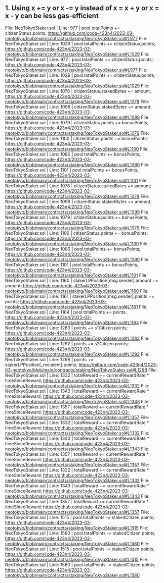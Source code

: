 ## 1. Using x += y or x -= y instead of x = x + y or x = x - y can be less gas-efficient

File: NeoTokyoStaker.sol | Line: 977 | pool.totalPoints += citizenStatus.points;
https://github.com/code-423n4/2023-03-neotokyo/blob/main/contracts/staking/NeoTokyoStaker.sol#L977
File: NeoTokyoStaker.sol | Line: 1029 | pool.totalPoints += citizenStatus.points;
https://github.com/code-423n4/2023-03-neotokyo/blob/main/contracts/staking/NeoTokyoStaker.sol#L1029
File: NeoTokyoStaker.sol | Line: 977 | pool.totalPoints += citizenStatus.points;
https://github.com/code-423n4/2023-03-neotokyo/blob/main/contracts/staking/NeoTokyoStaker.sol#L977
File: NeoTokyoStaker.sol | Line: 1029 | pool.totalPoints += citizenStatus.points;
https://github.com/code-423n4/2023-03-neotokyo/blob/main/contracts/staking/NeoTokyoStaker.sol#L1029
File: NeoTokyoStaker.sol | Line: 1078 | citizenStatus.stakedBytes += amount;
https://github.com/code-423n4/2023-03-neotokyo/blob/main/contracts/staking/NeoTokyoStaker.sol#L1078
File: NeoTokyoStaker.sol | Line: 1099 | citizenStatus.stakedBytes += amount;
https://github.com/code-423n4/2023-03-neotokyo/blob/main/contracts/staking/NeoTokyoStaker.sol#L1099
File: NeoTokyoStaker.sol | Line: 1079 | citizenStatus.points += bonusPoints;
https://github.com/code-423n4/2023-03-neotokyo/blob/main/contracts/staking/NeoTokyoStaker.sol#L1079
File: NeoTokyoStaker.sol | Line: 1100 | citizenStatus.points += bonusPoints;
https://github.com/code-423n4/2023-03-neotokyo/blob/main/contracts/staking/NeoTokyoStaker.sol#L1100
File: NeoTokyoStaker.sol | Line: 1080 | pool.totalPoints += bonusPoints;
https://github.com/code-423n4/2023-03-neotokyo/blob/main/contracts/staking/NeoTokyoStaker.sol#L1080
File: NeoTokyoStaker.sol | Line: 1101 | pool.totalPoints += bonusPoints;
https://github.com/code-423n4/2023-03-neotokyo/blob/main/contracts/staking/NeoTokyoStaker.sol#L1101
File: NeoTokyoStaker.sol | Line: 1078 | citizenStatus.stakedBytes += amount;
https://github.com/code-423n4/2023-03-neotokyo/blob/main/contracts/staking/NeoTokyoStaker.sol#L1078
File: NeoTokyoStaker.sol | Line: 1099 | citizenStatus.stakedBytes += amount;
https://github.com/code-423n4/2023-03-neotokyo/blob/main/contracts/staking/NeoTokyoStaker.sol#L1099
File: NeoTokyoStaker.sol | Line: 1079 | citizenStatus.points += bonusPoints;
https://github.com/code-423n4/2023-03-neotokyo/blob/main/contracts/staking/NeoTokyoStaker.sol#L1079
File: NeoTokyoStaker.sol | Line: 1100 | citizenStatus.points += bonusPoints;
https://github.com/code-423n4/2023-03-neotokyo/blob/main/contracts/staking/NeoTokyoStaker.sol#L1100
File: NeoTokyoStaker.sol | Line: 1080 | pool.totalPoints += bonusPoints;
https://github.com/code-423n4/2023-03-neotokyo/blob/main/contracts/staking/NeoTokyoStaker.sol#L1080
File: NeoTokyoStaker.sol | Line: 1101 | pool.totalPoints += bonusPoints;
https://github.com/code-423n4/2023-03-neotokyo/blob/main/contracts/staking/NeoTokyoStaker.sol#L1101
File: NeoTokyoStaker.sol | Line: 1160 | stakerLPPosition[msg.sender].amount += amount;
https://github.com/code-423n4/2023-03-neotokyo/blob/main/contracts/staking/NeoTokyoStaker.sol#L1160
File: NeoTokyoStaker.sol | Line: 1161 | stakerLPPosition[msg.sender].points += points;
https://github.com/code-423n4/2023-03-neotokyo/blob/main/contracts/staking/NeoTokyoStaker.sol#L1161
File: NeoTokyoStaker.sol | Line: 1164 | pool.totalPoints += points;
https://github.com/code-423n4/2023-03-neotokyo/blob/main/contracts/staking/NeoTokyoStaker.sol#L1164
File: NeoTokyoStaker.sol | Line: 1283 | points += s1Citizen.points;
https://github.com/code-423n4/2023-03-neotokyo/blob/main/contracts/staking/NeoTokyoStaker.sol#L1283
File: NeoTokyoStaker.sol | Line: 1292 | points += s2Citizen.points;
https://github.com/code-423n4/2023-03-neotokyo/blob/main/contracts/staking/NeoTokyoStaker.sol#L1292
File: NeoTokyoStaker.sol | Line: 1298 | points += stakerLPPosition[_recipient].points;
https://github.com/code-423n4/2023-03-neotokyo/blob/main/contracts/staking/NeoTokyoStaker.sol#L1298
File: NeoTokyoStaker.sol | Line: 1332 | totalReward += currentRewardRate * timeSinceReward;
https://github.com/code-423n4/2023-03-neotokyo/blob/main/contracts/staking/NeoTokyoStaker.sol#L1332
File: NeoTokyoStaker.sol | Line: 1343 | totalReward += currentRewardRate * timeSinceReward;
https://github.com/code-423n4/2023-03-neotokyo/blob/main/contracts/staking/NeoTokyoStaker.sol#L1343
File: NeoTokyoStaker.sol | Line: 1357 | totalReward += currentRewardRate * timeSinceReward;
https://github.com/code-423n4/2023-03-neotokyo/blob/main/contracts/staking/NeoTokyoStaker.sol#L1357
File: NeoTokyoStaker.sol | Line: 1332 | totalReward += currentRewardRate * timeSinceReward;
https://github.com/code-423n4/2023-03-neotokyo/blob/main/contracts/staking/NeoTokyoStaker.sol#L1332
File: NeoTokyoStaker.sol | Line: 1343 | totalReward += currentRewardRate * timeSinceReward;
https://github.com/code-423n4/2023-03-neotokyo/blob/main/contracts/staking/NeoTokyoStaker.sol#L1343
File: NeoTokyoStaker.sol | Line: 1357 | totalReward += currentRewardRate * timeSinceReward;
https://github.com/code-423n4/2023-03-neotokyo/blob/main/contracts/staking/NeoTokyoStaker.sol#L1357
File: NeoTokyoStaker.sol | Line: 1332 | totalReward += currentRewardRate * timeSinceReward;
https://github.com/code-423n4/2023-03-neotokyo/blob/main/contracts/staking/NeoTokyoStaker.sol#L1332
File: NeoTokyoStaker.sol | Line: 1343 | totalReward += currentRewardRate * timeSinceReward;
https://github.com/code-423n4/2023-03-neotokyo/blob/main/contracts/staking/NeoTokyoStaker.sol#L1343
File: NeoTokyoStaker.sol | Line: 1357 | totalReward += currentRewardRate * timeSinceReward;
https://github.com/code-423n4/2023-03-neotokyo/blob/main/contracts/staking/NeoTokyoStaker.sol#L1357
File: NeoTokyoStaker.sol | Line: 1515 | pool.totalPoints -= stakedCitizen.points;
https://github.com/code-423n4/2023-03-neotokyo/blob/main/contracts/staking/NeoTokyoStaker.sol#L1515
File: NeoTokyoStaker.sol | Line: 1580 | pool.totalPoints -= stakedCitizen.points;
https://github.com/code-423n4/2023-03-neotokyo/blob/main/contracts/staking/NeoTokyoStaker.sol#L1580
File: NeoTokyoStaker.sol | Line: 1515 | pool.totalPoints -= stakedCitizen.points;
https://github.com/code-423n4/2023-03-neotokyo/blob/main/contracts/staking/NeoTokyoStaker.sol#L1515
File: NeoTokyoStaker.sol | Line: 1580 | pool.totalPoints -= stakedCitizen.points;
https://github.com/code-423n4/2023-03-neotokyo/blob/main/contracts/staking/NeoTokyoStaker.sol#L1580
